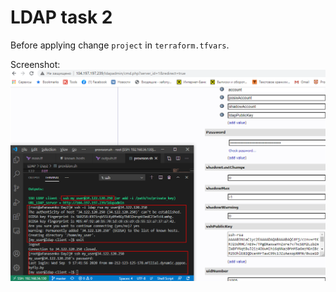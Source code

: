 # LDAP task 2
Before applying change `project` in `terraform.tfvars`.

Screenshot:
![screen](screen.png)